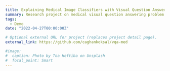 ```yaml
---
title: Explaining Medical Image Classifiers with Visual Question Answering Models 
summary: Research project on medical visual question answering problem. Explored capabilities of multi-modal Flamingo architecture and domain specific image and text encoders such as PubmedCLIP, PubmedBERT etc.
tags:
  - Demo
date: "2022-04-27T00:00:00Z"

# Optional external URL for project (replaces project detail page).
external_link: https://github.com/caghankoksal/vqa-med

#image:
#  caption: Photo by Toa Heftiba on Unsplash
#  focal_point: Smart
---
```

